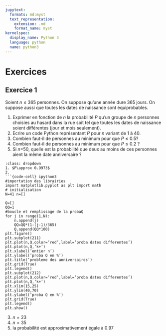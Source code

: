 ```yaml
---
jupytext:
  formats: md:myst
  text_representation:
    extension: .md
    format_name: myst
kernelspec:
  display_name: Python 3
  language: python
  name: python3
---
```


# Exercices

## Exercice 1

Soient $n\leq 365$ personnes. On suppose qu’une année dure 365 jours. On suppose aussi que toutes les dates de naissance sont équiprobables.
1. Exprimer en fonction de $n$ la probabilité $P$ qu’un groupe de $n$ personnes choisies au hasard dans la rue soit tel que toutes les dates de naissance soient différentes (jour et mois seulement).
2. Ecrire un code Python représentant $P$ pour $n$ variant de 1 à 40.
3. Combien faut-il de personnes au minimum pour que $P\leq 0.5$?
4. Combien faut-il de personnes au minimum pour que $P\leq 0.2$ ?
5. Si $n$=50, quelle est la probabilité que deux au moins de ces personnes aient la même date anniversaire ?


```{admonition} Solution
:class: dropdown
1. $P\approx 0.9973$
2. 
```{code-cell} ipython3
#importation des librairies
import matplotlib.pyplot as plt import math
# initialisation
N=41 n=[]

Q=[]
QQ=1
#boucle et remplissage de la probaQ
for j in range(1,N):
    n.append(j)
    QQ=QQ*(1-(j-1)/365) 
    Q.append(QQ*100) 
plt.figure()
plt.subplot(211)
plt.plot(n,Q,color=’red’,label=’proba dates differentes’)
plt.plot(n,Q,’k+’)
plt.xlabel(’entier n’)
plt.ylabel(’proba Q en %’)
plt.title(’probleme des anniversaires’)
plt.grid(True)
plt.legend()
plt.subplot(212)
plt.plot(n,Q,color=’red’,label=’proba dates differentes’)
plt.plot(n,Q,’k+’)
plt.xlim(15,25)
plt.ylim(40,70)
plt.ylabel(’proba Q en %’) 
plt.grid(True) 
plt.legend()
plt.show()
```
3. $n=23$
4. $n=35$
5. la probabilité est approximativement égale à 0.97
```





